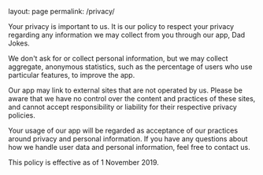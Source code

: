 layout: page
permalink: /privacy/

Your privacy is important to us. It is our policy to respect your privacy
regarding any information we may collect from you through our app, Dad Jokes.

We don't ask for or collect personal information, but we may collect aggregate,
anonymous statistics, such as the percentage of users who use particular
features, to improve the app.

Our app may link to external sites that are not operated by us. Please be aware
that we have no control over the content and practices of these sites, and
cannot accept responsibility or liability for their respective privacy policies.

Your usage of our app will be regarded as acceptance of our practices around
privacy and personal information. If you have any questions about how we handle
user data and personal information, feel free to contact us.

This policy is effective as of 1 November 2019.
